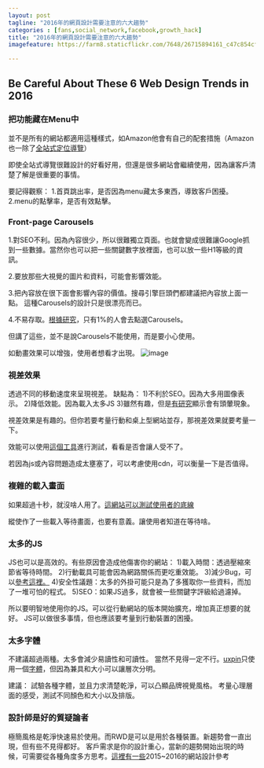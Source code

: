 ```yaml
---
layout: post
tagline: "2016年的網頁設計需要注意的六大趨勢"
categories : [fans,social_network,facebook,growth_hack]
title: "2016年的網頁設計需要注意的六大趨勢"
imagefeature: https://farm8.staticflickr.com/7648/26715894161_c47c854cf5_o.jpg

---
```


## Be Careful About These 6 Web Design Trends in 2016

### 把功能藏在Menu中
並不是所有的網站都適用這種樣式，如Amazon他會有自己的配套措施（Amazon也一除了[全站式定位導覽](https://www.nngroup.com/articles/killing-global-navigation-one-trend-avoid/)）

即使全站式導覽很難設計的好看好用，但還是很多網站會繼續使用，因為讓客戶清楚了解是很重要的事情。

要記得觀察：
1.首頁跳出率，是否因為menu藏太多東西，導致客戶困擾。
2.menu的點擊率，是否有效點擊。


### Front-page Carousels

1.對SEO不利。因為內容很少，所以很難獨立頁面。也就會變成很難讓Google抓到一些數據。當然你也可以把一些關鍵數字放裡面，也可以放一些H1等級的資訊。

2.要放那些大視覺的圖片和資料，可能會影響效能。

3.把內容放在很下面會影響內容的價值。搜尋引擎巨頭們都建議把內容放上面一點。
這種Carousels的設計只是很漂亮而已。

4.不易存取。[根據研究](http://erikrunyon.com/2013/01/carousel-stats/)，只有1%的人會去點選Carousels。


但講了這些，並不是說Carousels不能使用，而是要小心使用。

如動畫效果可以增強，使用者想看才出現。
![image](http://www.awwwards.com/awards/gallery/2015/11/be-careful-trends-awwwards-07-1.gif)


### 視差效果
透過不同的移動速度來呈現視差。
缺點為：
1)不利於SEO。因為大多用圖像表示。
2)降低效能。因為載入太多JS
3)雖然有趣，但是[有研究](http://uxpajournal.org/the-effects-of-parallax-scrolling-on-user-experience-in-web-design/)顯示會有頭暈現象。

視差效果是有趣的。但你若要考量行動和桌上型網站並存，那視差效果就要考量一下。

效能可以使用[這個工具](https://gtmetrix.com/)進行測試，看看是否會讓人受不了。

若因為js或內容問題造成太壅塞了，可以考慮使用cdn，可以衡量一下是否值得。


### 複雜的載入畫面
如果超過十秒，就沒啥人用了。[這網站可以測試使用者的底線](https://blog.kissmetrics.com/loading-time/?wide=1)


縱使作了一些載入等待畫面，也要有意義。讓使用者知道在等待啥。


### 太多的JS
JS也可以是高效的。有些原因會造成他傷害你的網站：
1)載入時間：透過壓縮來節省等待時間。
2)行動載具可能會因為網路關係而更吃重效能。
3)減少Bug，可以[參考這裡。](https://www.pluralsight.com/courses/fixing-common-javascript-bugs)
4)安全性議題：太多的外掛可能只是為了多獲取你一些資料，而加了一堆可怕的程式。
5)SEO：如果JS過多，就會被一些關鍵字評級給過濾掉。

所以要明智地使用你的JS。可以從行動網站的版本開始擴充，增加真正想要的就好。
JS可以做很多事情，但也應該要考量到行動裝置的困擾。

### 太多字體
不建議超過兩種。太多會減少易讀性和可讀性。
當然不見得一定不行。[uxpin](https://www.uxpin.com/)只使用一個[字體](https://typekit.com/fonts/proxima-nova)，但因為兼具和大小可以讓層次分明。

建議：
試驗各種字體，並且力求清楚乾淨，可以凸顯品牌視覺風格。
考量心理層面的感受，測試不同顏色和大小以及排版。



### 設計師是好的質疑論者

極簡風格是乾淨快速易於使用。而RWD是可以是用於各種裝置。新趨勢會一直出現，但有些不見得都好。
客戶需求是你的設計重心，當新的趨勢開始出現的時候，可需要從各種角度多方思考。[這裡有一些](https://studio.uxpin.com/ebooks/web-ui-design-trends-2015-2016/)2015~2016的網站設計參考

